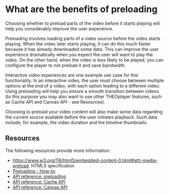 # What are the benefits of preloading

Choosing whether to preload parts of the video before it starts playing will help you considerably improve the user experience.

Preloading involves loading parts of a video source before the video starts playing. When the video later starts playing, it can do this much faster because it has already downloaded some data. This can improve the user experience dramatically when you expect the user will want to play the video. On the other hand, when the video is less likely to be played, you can configure the player to not preload it and save bandwidth. 

Interactive video experiences are one example use case for this functionality. In an interactive video, the user must choose between multiple options at the end of a video, with each option leading to a different video. Using preloading will help you ensure a smooth transition between videos (to this purpose you may also want to use other THEOplayer features, such as Cache API and Canvas API - see Resources).

Choosing to preload your video content will also make some data regarding the current source available before the user initiates playback. Such data include, for example, the video duration and the timeline thumbnails. 

## Resources
The following resources provide more information:

- https://www.w3.org/TR/html5/embedded-content-0.html#attr-media-preload: HTML5 specification
- [Preloading - How-to](../how-to-guides/07-miscellaneous/09-preloading.md)
- [API reference: preloading](https://docs.theoplayer.com/api-reference/web/theoplayer.preloadtype.md)
- [API reference: Cache API](https://docs.theoplayer.com/api-reference/web/theoplayer.cache.md)
- [API reference: Canvas API](https://docs.theoplayer.com/api-reference/web/theoplayer.canvas.md)